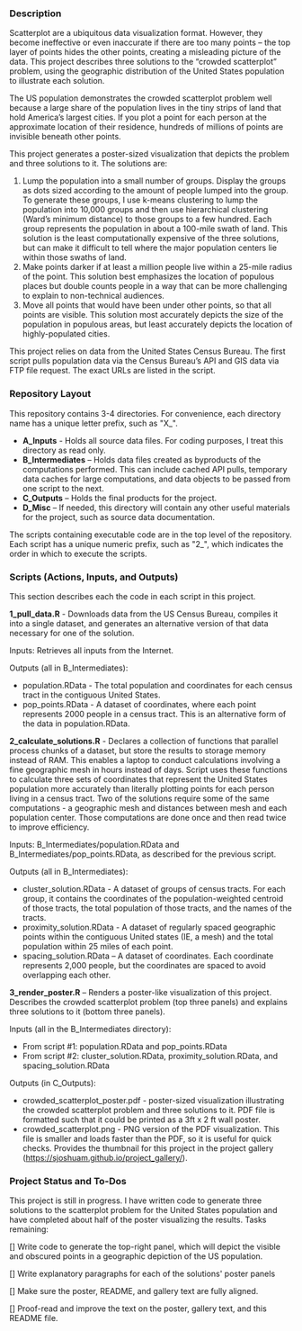 ### Description
Scatterplot are a ubiquitous data visualization format.  However, they become ineffective or even inaccurate if there are too many points – the top layer of points hides the other points, creating a misleading picture of the data.  This project describes three solutions to the “crowded scatterplot” problem, using the geographic distribution of the United States population to illustrate each solution.

The US population demonstrates the crowded scatterplot problem well because a large share of the population lives in the tiny strips of land that hold America’s largest cities.  If you plot a point for each person at the approximate location of their residence, hundreds of millions of points are invisible beneath other points.

This project generates a poster-sized visualization that depicts the problem and three solutions to it.  The solutions are:

1.	Lump the population into a small number of groups.  Display the groups as dots sized according to the amount of people lumped into the group.  To generate these groups, I use k-means clustering to lump the population into 10,000 groups and then use hierarchical clustering (Ward’s minimum distance) to those groups to a few hundred.  Each group represents the population in about a 100-mile swath of land.  This solution is the least computationally expensive of the three solutions, but can make it difficult to tell where the major population centers lie within those swaths of land.
2.	Make points darker if at least a million people live within a 25-mile radius of the point.  This solution best emphasizes the location of populous places but double counts people in a way that can be more challenging to explain to non-technical audiences.
3.	Move all points that would have been under other points, so that all points are visible.  This solution most accurately depicts the size of the population in populous areas, but least accurately depicts the location of highly-populated cities.

This project relies on data from the United States Census Bureau.  The first script pulls population data via the Census Bureau’s API and GIS data via FTP file request.  The exact URLs are listed in the script.

### Repository Layout

This repository contains 3-4 directories.  For convenience, each directory name has a unique letter prefix, such as "X_".

+ **A_Inputs** - Holds all source data files.  For coding purposes, I treat this directory as read only.
+ **B_Intermediates** – Holds data files created as byproducts of the computations performed.  This can include cached API pulls, temporary data caches for large computations, and data objects to be passed from one script to the next.
+ **C_Outputs** – Holds the final products for the project.
+ **D_Misc** – If needed, this directory will contain any other useful materials for the project, such as source data documentation.

The scripts containing executable code are in the top level of the repository. Each script has a unique numeric prefix, such as "2_", which indicates the order in which to execute the scripts.

### Scripts (Actions, Inputs, and Outputs)

This section describes each the code in each script in this project.

**1_pull_data.R** - Downloads data from the US Census Bureau, compiles it into a single dataset, and generates an alternative version of that data necessary for one of the solution.  

Inputs: Retrieves all inputs from the Internet.  

Outputs (all in B_Intermediates):
+ population.RData - The total population and coordinates for each census tract in the contiguous United States.
+ pop_points.RData - A dataset of coordinates, where each point represents 2000 people in a census tract.  This is an alternative form of the data in population.RData.

**2_calculate_solutions.R** - Declares a collection of functions that parallel process chunks of a dataset, but store the results to storage memory instead of RAM.  This enables a laptop to conduct calculations involving a fine geographic mesh in hours instead of days.  Script uses these functions to calculate three sets of coordinates that represent the United States population more accurately than literally plotting points for each person living in a census tract.  Two of the solutions require some of the same computations - a geographic mesh and distances between mesh and each population center. Those computations are done once and then read twice to improve efficiency.

Inputs: B_Intermediates/population.RData and B_Intermediates/pop_points.RData, as described for the previous script.

Outputs (all in B_Intermediates):
+ cluster_solution.RData - A dataset of groups of census tracts.  For each group, it contains the coordinates of the population-weighted centroid of those tracts, the total population of those tracts, and the names of the tracts.
+ proximity_solution.RData - A dataset of regularly spaced geographic points within the contiguous United states (IE, a mesh) and the total population within 25 miles of each point.
+ spacing_solution.RData – A dataset of coordinates.  Each coordinate represents 2,000 people, but the coordinates are spaced to avoid overlapping each other.

**3_render_poster.R** – Renders a poster-like visualization of this project.  Describes the crowded scatterplot problem (top three panels) and explains three solutions to it (bottom three panels).

Inputs (all in the B_Intermediates directory):
+ From script #1: population.RData and pop_points.RData
+ From script #2: cluster_solution.RData, proximity_solution.RData, and spacing_solution.RData

Outputs (in C_Outputs):
+ crowded_scatterplot_poster.pdf - poster-sized visualization illustrating the crowded scatterplot problem and three solutions to it.  PDF file is formatted such that it could be printed as a 3ft x 2 ft wall poster.
+ crowded_scatterplot.png - PNG version of the PDF visualization.  This file is smaller and loads faster than the PDF, so it is useful for quick checks.  Provides the thumbnail for this project in the project gallery (https://sjoshuam.github.io/project_gallery/).

### Project Status and To-Dos

This project is still in progress.  I have written code to generate three solutions to the scatterplot problem for the United States population and have completed about half of the poster visualizing the results.  Tasks remaining:

[] Write code to generate the top-right panel, which will depict the visible and obscured points in a geographic depiction of the US population.

[] Write explanatory paragraphs for each of the solutions' poster panels

[] Make sure the poster, README, and gallery text are fully aligned.

[] Proof-read and improve the text on the poster, gallery text, and this README file.
